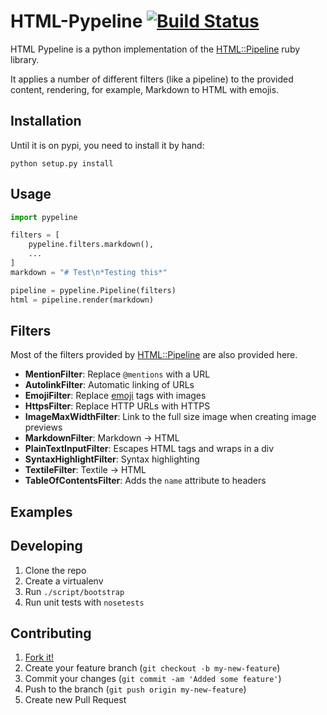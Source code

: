 # HTML-Pypeline [![Build Status](https://travis-ci.org/rsenk330/html-pypeline.png?branch=master)](https://travis-ci.org/rsenk330/html-pypeline)

HTML Pypeline is a python implementation of the [HTML::Pipeline](https://github.com/jch/html-pipeline) ruby library.

It applies a number of different filters (like a pipeline) to the provided content, rendering, for example, Markdown to HTML with emojis.

## Installation

Until it is on pypi, you need to install it by hand:

    python setup.py install

## Usage

```python
import pypeline

filters = [
    pypeline.filters.markdown(),
    ...
]
markdown = "# Test\n*Testing this*"

pipeline = pypeline.Pipeline(filters)
html = pipeline.render(markdown)
```

## Filters

Most of the filters provided by [HTML::Pipeline](https://github.com/jch/html-pipeline) are also provided here.

* **MentionFilter**: Replace `@mentions` with a URL
* **AutolinkFilter**: Automatic linking of URLs
* **EmojiFilter**: Replace [emoji](http://www.emoji-cheat-sheet.com/) tags with images
* **HttpsFilter**: Replace HTTP URLs with HTTPS
* **ImageMaxWidthFilter**: Link to the full size image when creating image previews
* **MarkdownFilter**: Markdown -> HTML
* **PlainTextInputFilter**: Escapes HTML tags and wraps in a div
* **SyntaxHighlightFilter**: Syntax highlighting
* **TextileFilter**: Textile -> HTML
* **TableOfContentsFilter**: Adds the `name` attribute to headers

## Examples

## Developing

1. Clone the repo
1. Create a virtualenv
1. Run `./script/bootstrap`
1. Run unit tests with `nosetests`

## Contributing

1. [Fork it!](https://help.github.com/articles/fork-a-repo)
1. Create your feature branch (`git checkout -b my-new-feature`)
1. Commit your changes (`git commit -am 'Added some feature'`)
1. Push to the branch (`git push origin my-new-feature`)
1. Create new Pull Request
